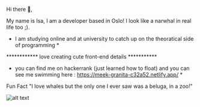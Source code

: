 Hi there 👋,

My name is Isa, I am a developer based in Oslo!
I look like a narwhal in real life too ;). 

* I am studying online and at university to catch up on the theoratical side of programming *

************ love creating cute front-end details ***********

* you can find me on hackerrank (just learned how to float) and you can see me swimming here : https://meek-granita-c32a52.netlify.app/  *

Fun Fact
"I love whales but the only one I ever saw was a beluga, in a zoo!"

![alt text](https://img.freepik.com/free-vector/narwhal-white-background_1308-125064.jpg?w=2000)

